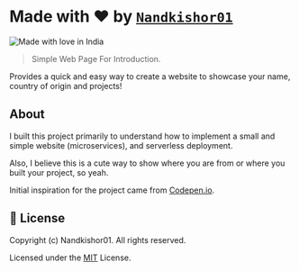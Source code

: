 # Made with ❤️ by [`Nandkishor01`](https://github.com/Nandkishor01)

![Made with love in India](https://madewithlove.now.sh/in)

> Simple Web Page For Introduction.

Provides a quick and easy way to create a website to showcase your name, country of origin and projects!

## About

I built this project primarily to understand how to implement a small and simple website (microservices), and serverless deployment.

Also, I believe this is a cute way to show where you are from or where you built your project, so yeah.

Initial inspiration for the project came from [Codepen.io](https://codepen.io/naveenjetty/pen/eBVdez). 


## 📜 License

Copyright (c) Nandkishor01. All rights reserved.

Licensed under the [MIT](LICENSE) License.
